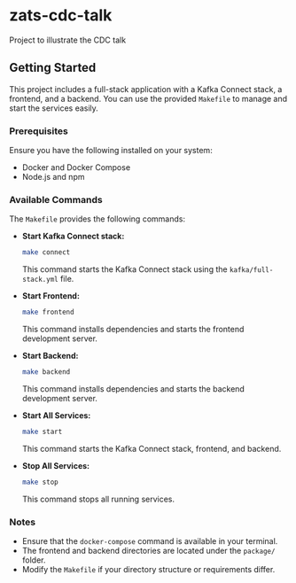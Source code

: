 # zats-cdc-talk
Project to illustrate the CDC talk

## Getting Started

This project includes a full-stack application with a Kafka Connect stack, a frontend, and a backend. You can use the provided `Makefile` to manage and start the services easily.

### Prerequisites

Ensure you have the following installed on your system:
- Docker and Docker Compose
- Node.js and npm

### Available Commands

The `Makefile` provides the following commands:

- **Start Kafka Connect stack:**
  ```bash
  make connect
  ```
  This command starts the Kafka Connect stack using the `kafka/full-stack.yml` file.

- **Start Frontend:**
  ```bash
  make frontend
  ```
  This command installs dependencies and starts the frontend development server.

- **Start Backend:**
  ```bash
  make backend
  ```
  This command installs dependencies and starts the backend development server.

- **Start All Services:**
  ```bash
  make start
  ```
  This command starts the Kafka Connect stack, frontend, and backend.

- **Stop All Services:**
  ```bash
  make stop
  ```
  This command stops all running services.

### Notes

- Ensure that the `docker-compose` command is available in your terminal.
- The frontend and backend directories are located under the `package/` folder.
- Modify the `Makefile` if your directory structure or requirements differ.
